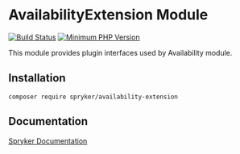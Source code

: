 # AvailabilityExtension Module
[![Build Status](https://travis-ci.org/spryker/availability-extension.svg)](https://travis-ci.org/spryker/availability-extension)
[![Minimum PHP Version](https://img.shields.io/badge/php-%3E%3D%207.2-8892BF.svg)](https://php.net/)

This module provides plugin interfaces used by Availability module.

## Installation

```
composer require spryker/availability-extension
```

## Documentation

[Spryker Documentation](https://documentation.spryker.com/module_guide/overview.htm)
